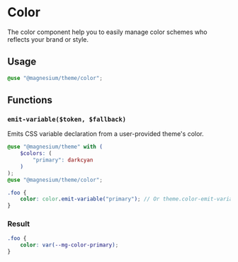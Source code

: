 # Color

The color component help you to easily manage color schemes who reflects your brand or style.

## Usage

```scss
@use "@magnesium/theme/color";
```

## Functions

### `emit-variable($token, $fallback)`

Emits CSS variable declaration from a user-provided theme's color.

```scss
@use "@magnesium/theme" with (
    $colors: (
        "primary": darkcyan
    )
);
@use "@magnesium/theme/color";

.foo {
    color: color.emit-variable("primary"); // Or theme.color-emit-variable("primary");
}
```

### Result

```css
.foo {
    color: var(--mg-color-primary);
}
```
